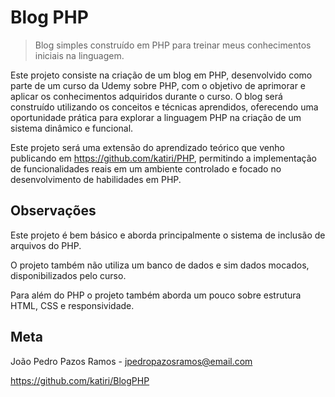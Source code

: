 # Blog PHP
> Blog simples construído em PHP para treinar meus conhecimentos iniciais na linguagem.

Este projeto consiste na criação de um blog em PHP, desenvolvido como parte de um curso da Udemy sobre PHP, com o objetivo de aprimorar e aplicar os conhecimentos adquiridos durante o curso. O blog será construído utilizando os conceitos e técnicas aprendidos, oferecendo uma oportunidade prática para explorar a linguagem PHP na criação de um sistema dinâmico e funcional.

Este projeto será uma extensão do aprendizado teórico que venho publicando em <https://github.com/katiri/PHP>, permitindo a implementação de funcionalidades reais em um ambiente controlado e focado no desenvolvimento de habilidades em PHP.

## Observações
Este projeto é bem básico e aborda principalmente o sistema de inclusão de arquivos do PHP.

O projeto também não utiliza um banco de dados e sim dados mocados, disponibilizados pelo curso.

Para além do PHP o projeto também aborda um pouco sobre estrutura HTML, CSS e responsividade.

## Meta
João Pedro Pazos Ramos - <jpedropazosramos@email.com>

<https://github.com/katiri/BlogPHP>